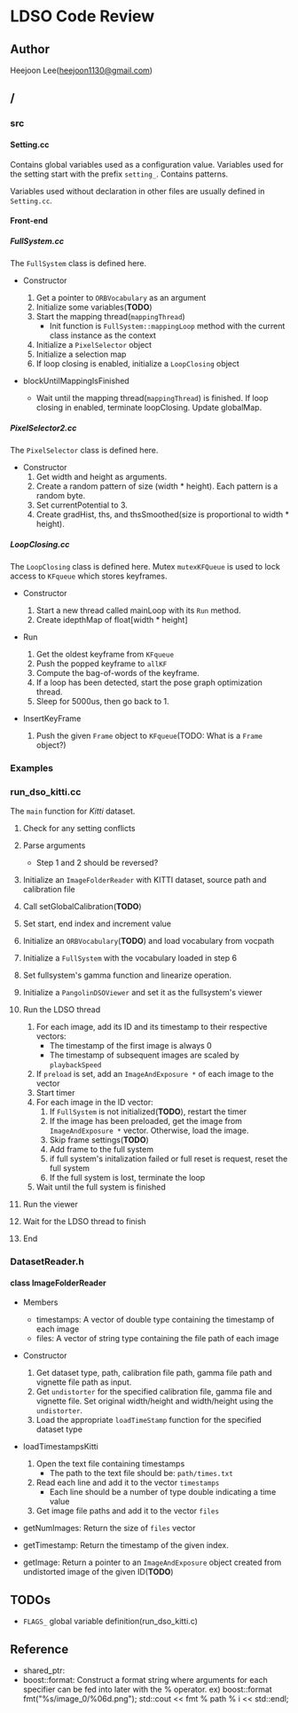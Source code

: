 # LDSO Code Review

## Author
Heejoon Lee(heejoon1130@gmail.com)

## /
### src
#### Setting.cc
Contains global variables used as a configuration value.
Variables used for the setting start with the prefix `setting_`.
Contains patterns.

Variables used without declaration in other files are usually defined in `Setting.cc`.

#### Front-end
##### FullSystem.cc

The `FullSystem` class is defined here.

* Constructor
    1. Get a pointer to `ORBVocabulary` as an argument
    2. Initialize some variables(**TODO**)
    3. Start the mapping thread(`mappingThread`)
        * Init function is `FullSystem::mappingLoop` method with the current class instance as the context
    4. Initialize a `PixelSelector` object
    5. Initialize a selection map
    6. If loop closing is enabled, initialize a `LoopClosing` object

* blockUntilMappingIsFinished
    * Wait until the mapping thread(`mappingThread`) is finished. If loop closing in enabled, terminate loopClosing. Update globalMap.

##### PixelSelector2.cc

The `PixelSelector` class is defined here.

* Constructor
    1. Get width and height as arguments.
    2. Create a random pattern of size (width * height). Each pattern is a random byte.
    3. Set currentPotential to 3.
    4. Create gradHist, ths, and thsSmoothed(size is proportional to width * height).

##### LoopClosing.cc

The `LoopClosing` class is defined here.
Mutex `mutexKFQueue` is used to lock access to `KFqueue` which stores keyframes.


* Constructor
    1. Start a new thread called mainLoop with its `Run` method.
    2. Create idepthMap of float[width * height]

* Run
    1. Get the oldest keyframe from `KFqueue`
    2. Push the popped keyframe to `allKF`
    3. Compute the bag-of-words of the keyframe.
    4. If a loop has been detected, start the pose graph optimization thread.
    5. Sleep for 5000us, then go back to 1. 

* InsertKeyFrame
    1. Push the given `Frame` object to `KFqueue`(TODO: What is a `Frame` object?)



### Examples
### run_dso_kitti.cc 
The `main` function for *Kitti* dataset.

1. Check for any setting conflicts
2. Parse arguments
    * Step 1 and 2 should be reversed?
3. Initialize an `ImageFolderReader` with KITTI dataset, source path and calibration file
4. Call setGlobalCalibration(**TODO**)
5. Set start, end index and increment value
6. Initialize an `ORBVocabulary`(**TODO**) and load vocabulary from vocpath
7. Initialize a `FullSystem` with the vocabulary loaded in step 6
8. Set fullsystem's gamma function and linearize operation.
9. Initialize a `PangolinDSOViewer` and set it as the fullsystem's viewer
10. Run the LDSO thread
    1. For each image, add its ID and its timestamp to their respective vectors:
        * The timestamp of the first image is always 0
        * The timestamp of subsequent images are scaled by `playbackSpeed`
    2. If `preload` is set, add an `ImageAndExposure *` of each image to the vector
    3. Start timer
    4. For each image in the ID vector:
        1. If `FullSystem` is not initialized(**TODO**), restart the timer
        2. If the image has been preloaded, get the image from `ImageAndExposure *` vector. Otherwise, load the image.
        3. Skip frame settings(**TODO**)
        4. Add frame to the full system
        5. if full system's initalization failed or full reset is request, reset the full system
        6. If the full system is lost, terminate the loop
    5. Wait until the full system is finished


11. Run the viewer
12. Wait for the LDSO thread to finish
13. End


### DatasetReader.h
#### class ImageFolderReader
* Members
    * timestamps: A vector of double type containing the timestamp of each image
    * files: A vector of string type containing the file path of each image

* Constructor
    1. Get dataset type, path, calibration file path, gamma file path and vignette file path as input. 
    2. Get `undistorter` for the specified calibration file, gamma file and vignette file. Set original width/height and width/height using the `undistorter`.
    3. Load the appropriate `loadTimeStamp` function for the specified dataset type

* loadTimestampsKitti
    1. Open the text file containing timestamps
        * The path to the text file should be: `path/times.txt`
    2. Read each line and add it to the vector `timestamps`
        * Each line should be a number of type double indicating a time value
    3. Get image file paths and add it to the vector `files`

* getNumImages: Return the size of `files` vector

* getTimestamp: Return the timestamp of the given index.

* getImage: Return a pointer to an `ImageAndExposure` object created from undistorted image of the given ID(**TODO**)



## TODOs
* `FLAGS_` global variable definition(run_dso_kitti.c)

## Reference
* shared_ptr: 
* boost::format: Construct a format string where arguments for each specifier can be fed into later with the % operator.
    ex) boost::format fmt("%s/image_0/%06d.png");
        std::cout << fmt % path % i << std::endl;
